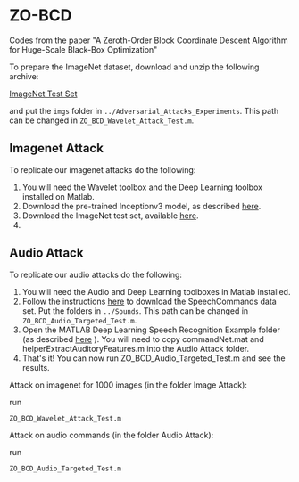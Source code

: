 # ZO-BCD
Codes from the paper "A Zeroth-Order Block Coordinate Descent Algorithm for Huge-Scale Black-Box Optimization"

To prepare the ImageNet dataset, download and unzip the following archive:

[ImageNet Test Set](danielmckenzie.github.io)


and put the `imgs` folder in `../Adversarial_Attacks_Experiments`. This path can be changed
in `ZO_BCD_Wavelet_Attack_Test.m`.

## Imagenet Attack
To replicate our imagenet attacks do the following:
1. You will need the Wavelet toolbox and the Deep Learning toolbox installed on Matlab.
2. Download the pre-trained Inceptionv3 model, as described [here](https://www.mathworks.com/help/deeplearning/ref/inceptionv3.html).
3. Download the ImageNet test set, available [here](http://jaina.cs.ucdavis.edu/datasets/adv/imagenet/).
4. 

## Audio Attack
To replicate our audio attacks do the following:
1. You will need the Audio and Deep Learning toolboxes in Matlab installed.
2. Follow the instructions [here](https://www.mathworks.com/help/deeplearning/ug/deep-learning-speech-recognition.html) to download the SpeechCommands data set. Put the folders in `../Sounds`. This path can be changed in `ZO_BCD_Audio_Targeted_Test.m`.
3. Open the MATLAB Deep Learning Speech Recognition Example folder (as described [here](https://www.mathworks.com/help/deeplearning/ug/deep-learning-speech-recognition.html) ). You will need to copy commandNet.mat and helperExtractAuditoryFeatures.m into the Audio Attack folder.
4. That's it! You can now run ZO_BCD_Audio_Targeted_Test.m and see the results.



Attack on imagenet for 1000 images (in the folder Image Attack):

run 
```
ZO_BCD_Wavelet_Attack_Test.m
```

Attack on audio commands (in the folder Audio Attack):

run 
```
ZO_BCD_Audio_Targeted_Test.m
```
